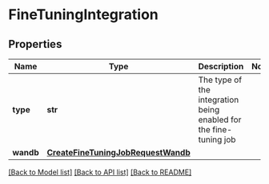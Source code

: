 # FineTuningIntegration

## Properties
Name | Type | Description | Notes
------------ | ------------- | ------------- | -------------
**type** | **str** | The type of the integration being enabled for the fine-tuning job | 
**wandb** | [**CreateFineTuningJobRequestWandb**](CreateFineTuningJobRequestWandb.md) |  | 

[[Back to Model list]](../README.md#documentation-for-models) [[Back to API list]](../README.md#documentation-for-api-endpoints) [[Back to README]](../README.md)

